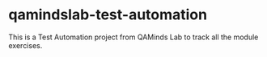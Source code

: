 # qamindslab-test-automation
This is a Test Automation project from QAMinds Lab to track all the module exercises.
